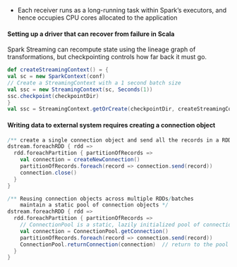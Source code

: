 - Each receiver runs as a long-running task within Spark’s executors, and hence occupies CPU cores allocated to the application


#### Setting up a driver that can recover from failure in Scala
Spark Streaming can recompute state using the lineage graph of transformations, but checkpointing controls how far back it
must go.

```scala
def createStreamingContext() = {
val sc = new SparkContext(conf)
// Create a StreamingContext with a 1 second batch size
val ssc = new StreamingContext(sc, Seconds(1))
ssc.checkpoint(checkpointDir)
}
val ssc = StreamingContext.getOrCreate(checkpointDir, createStreamingContext _)
```

#### Writing data to external system requires creating a connection object

```scala
/** create a single connection object and send all the records in a RDD partition using that connection */
dstream.foreachRDD { rdd =>
  rdd.foreachPartition { partitionOfRecords =>
    val connection = createNewConnection()
    partitionOfRecords.foreach(record => connection.send(record))
    connection.close()
  }
}
```

```scala
/** Reusing connection objects across multiple RDDs/batches 
    maintain a static pool of connection objects */
dstream.foreachRDD { rdd =>
  rdd.foreachPartition { partitionOfRecords =>
    // ConnectionPool is a static, lazily initialized pool of connections
    val connection = ConnectionPool.getConnection()
    partitionOfRecords.foreach(record => connection.send(record))
    ConnectionPool.returnConnection(connection)  // return to the pool for future reuse
  }
}
```
